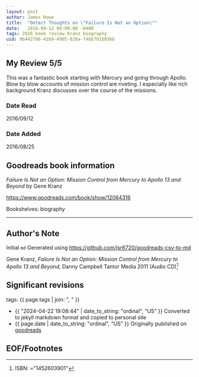```yaml
---
layout: post
author: James Rowe
title:  "Detect Thoughts on \"Failure Is Not an Option\""
date:   2016-09-12 00:00:00 -0400
tags: 2016 book review Kranz biography
uid: 9b442786-41b9-49d5-826a-f4bb7015036b
---
```




## My Review 5/5

This was a fantastic book starting with Mercury and going through Apollo. Blow by blow accounts of mission control are riveting. I especially like rich background Kranz discusses over the course of the missions.

### Date Read
2016/09/12

### Date Added
2016/08/25

## Goodreads book information

*Failure Is Not an Option: Mission Control from Mercury to Apollo 13 and Beyond* by Gene Kranz

https://www.goodreads.com/book/show/12064316

Bookshelves: biography

---

## Author's Note

Initial `md` Generated using https://github.com/jsr6720/goodreads-csv-to-md

Gene Kranz, *Failure Is Not an Option: Mission Control from Mercury to Apollo 13 and Beyond*, Danny Campbell Tantor Media 2011 (Audio CD)[^1]

## Significant revisions

tags: {{ page.tags | join: ", " }} <!-- todo move this somewhere -->

- {{ "2024-04-22 19:08:44" | date_to_string: "ordinal", "US" }} Converted to jekyll markdown format and copied to personal site
- {{ page.date | date_to_string: "ordinal", "US" }} Originally published on [goodreads](https://www.goodreads.com)

## EOF/Footnotes

[^1]: ISBN: ="1452603901"